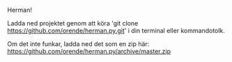 Herman!

Ladda ned projektet genom att köra 'git clone https://github.com/orende/herman.py.git' i din terminal
eller kommandotolk.

Om det inte funkar, ladda ned det som en zip här: https://github.com/orende/herman.py/archive/master.zip
